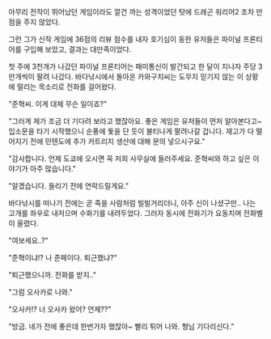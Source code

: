 아무리 전작이 뛰어났던 게임이라도 깔건 까는 성격이었던 탓에 드래곤 워리어2 조차 만점을 주지 않았다. 

그런 그가 신작 게임에 36점의 리뷰 점수를 내자 호기심이 동한 유저들은 파이널 프론티어를 구입해 보았고, 결과는 대만족이었다.

첫 주에 3천개가 나갔던 파이널 프론티어는 패미통신이 발간되고 한 달이 지나자 주당 3만개씩이 팔려 나갔다. 바다낚시에서 돌아온 카와구치씨는 도무지 믿기지 않는 이 상황에 떨리는 목소리로 전화를 걸어왔다.

"준혁씨. 이게 대체 무슨 일이죠?"

"그러게 제가 조금 더 기다려 보라고 했잖아요. 좋은 게임은 유저들이 먼저 알아본다고~ 입소문을 타기 시작했으니 순풍에 돛을 단 듯이 불티나게 팔려나갈 겁니다. 재고가 다 떨어지기 전에 민텐도에 추가 카트리지 생산에 대해 문의 넣으시구요."

"감사합니다. 언제 도쿄에 오시면 꼭 저희 사무실에 들러주세요. 준혁씨와 하고 싶은 이야기가 아주 많습니다."

"알겠습니다. 들리기 전에 연락드릴게요."

바다낚시를 떠나기 전에는 곧 죽을 사람처럼 빌빌거리더니, 아주 신이 나셨구만.. 나는 고개를 좌우로 내저으며 수화기를 내려두었다. 그러자 동시에 전화기가 요동치며 전화벨이 울렸다.

"여보세요..?"

"준혁이냐!? 나 준페이다. 퇴근했냐?"

"퇴근했으니까. 전화를 받지.."

"그럼 오사카로 나와."

"오사카!? 너 오사카 왔어? 언제??"

"방금. 네가 전에 좋은데 한번가자 했잖아~ 빨리 튀어 나와. 형님 기다리신다."